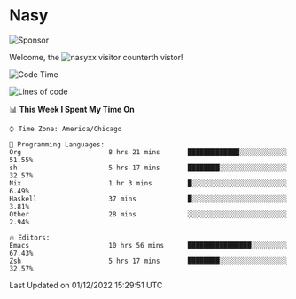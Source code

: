 # Nasy

<!--
<p align="center">
<img height="200" src="https://github-readme-stats.vercel.app/api?username=nasyxx&count_private=true&show_icons=true&theme=dracula&include_all_commits=true"/>
<img height="200" src="https://github-readme-stats.vercel.app/api/top-langs/?username=nasyxx&theme=dracula&hide=html,jupyter+notebook&count_private=true&show_icons=true"/>
</p>

  
----------------
-->

![Sponsor](https://img.shields.io/static/v1.svg?label=Sponsor&message=%E2%9D%A4&logo=GitHub&style=flat&color=pink)
 
Welcome, the ![nasyxx visitor counter](https://count.getloli.com/get/@nasyxx?theme=rule34)th vistor!
 
<!--START_SECTION:waka-->
![Code Time](http://img.shields.io/badge/Code%20Time-2%2C877%20hrs%2036%20mins-blue)

![Lines of code](https://img.shields.io/badge/From%20Hello%20World%20I%27ve%20Written-5%20Million%20lines%20of%20code-blue)

📊 **This Week I Spent My Time On** 

```text
⌚︎ Time Zone: America/Chicago

💬 Programming Languages: 
Org                      8 hrs 21 mins       █████████████░░░░░░░░░░░░   51.55% 
sh                       5 hrs 17 mins       ████████░░░░░░░░░░░░░░░░░   32.57% 
Nix                      1 hr 3 mins         █░░░░░░░░░░░░░░░░░░░░░░░░   6.49% 
Haskell                  37 mins             █░░░░░░░░░░░░░░░░░░░░░░░░   3.81% 
Other                    28 mins             ░░░░░░░░░░░░░░░░░░░░░░░░░   2.94%

🔥 Editors: 
Emacs                    10 hrs 56 mins      ████████████████░░░░░░░░░   67.43% 
Zsh                      5 hrs 17 mins       ████████░░░░░░░░░░░░░░░░░   32.57%

```


 Last Updated on 01/12/2022 15:29:51 UTC
<!--END_SECTION:waka-->

<!-- ![visitors](https://visitor-badge.laobi.icu/badge?page_id=nasyxx.nasyxx) -->

